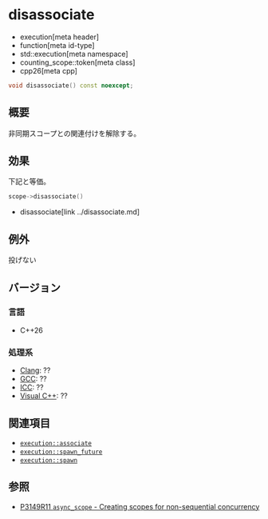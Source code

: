 # disassociate
* execution[meta header]
* function[meta id-type]
* std::execution[meta namespace]
* counting_scope::token[meta class]
* cpp26[meta cpp]

```cpp
void disassociate() const noexcept;
```

## 概要
非同期スコープとの関連付けを解除する。


## 効果
下記と等価。

```cpp
scope->disassociate()
```
* disassociate[link ../disassociate.md]


## 例外
投げない


## バージョン
### 言語
- C++26

### 処理系
- [Clang](/implementation.md#clang): ??
- [GCC](/implementation.md#gcc): ??
- [ICC](/implementation.md#icc): ??
- [Visual C++](/implementation.md#visual_cpp): ??


## 関連項目
- [`execution::associate`](../../associate.md.nolink)
- [`execution::spawn_future`](../../spawn_future.md.nolink)
- [`execution::spawn`](../../spawn.md.nolink)


## 参照
- [P3149R11 `async_scope` - Creating scopes for non-sequential concurrency](https://open-std.org/jtc1/sc22/wg21/docs/papers/2025/p3149r11.html)

